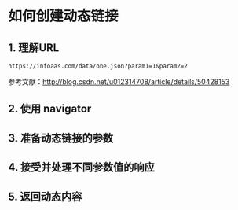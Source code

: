 # 如何创建动态链接

## 1. 理解URL

```
https://infoaas.com/data/one.json?param1=1&param2=2
```

参考文献：http://blog.csdn.net/u012314708/article/details/50428153 

## 2. 使用 navigator 

## 3. 准备动态链接的参数 

## 4. 接受并处理不同参数值的响应

## 5. 返回动态内容

